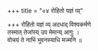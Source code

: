 +++
title = "०४ रोहितो यज्ञं व्य्"

+++
रोहितो यज्ञं व्य् अदधाद् विश्वकर्मणे  
तस्मात् तेजांस्य् उप मेमान्य् आगुः ।  
वोचयं ते नाभिं भुवनस्याधि मज्मनि ॥